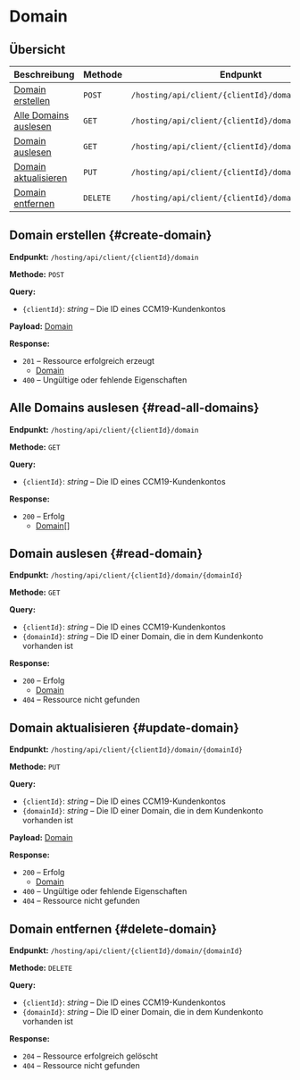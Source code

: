 # Domain

## Übersicht

| Beschreibung                               | Methode  | Endpunkt                                           |
| ------------------------------------------ | -------- | -------------------------------------------------- |
| [Domain erstellen](#create-domain)         | `POST`   | `/hosting/api/client/{clientId}/domain`            |
| [Alle Domains auslesen](#read-all-domains) | `GET`    | `/hosting/api/client/{clientId}/domain`            |
| [Domain auslesen](#read-domain)            | `GET`    | `/hosting/api/client/{clientId}/domain/{domainId}` |
| [Domain aktualisieren](#update-domain)     | `PUT`    | `/hosting/api/client/{clientId}/domain/{domainId}` |
| [Domain entfernen](#delete-domain)         | `DELETE` | `/hosting/api/client/{clientId}/domain/{domainId}` |

## Domain erstellen {#create-domain}

**Endpunkt:** `/hosting/api/client/{clientId}/domain`

**Methode:** `POST`

**Query:**

- `{clientId}`: *string* – Die ID eines CCM19-Kundenkontos

**Payload:** [Domain](../components.md#domain)

**Response:**

- `201` – Ressource erfolgreich erzeugt
  - [Domain](../components.md#domain)
- `400` – Ungültige oder fehlende Eigenschaften

## Alle Domains auslesen {#read-all-domains}

**Endpunkt:** `/hosting/api/client/{clientId}/domain`

**Methode:** `GET`

**Query:**

- `{clientId}`: *string* – Die ID eines CCM19-Kundenkontos

**Response:**

- `200` – Erfolg
  - [Domain](../components.md#domain)\[]

## Domain auslesen {#read-domain}

**Endpunkt:** `/hosting/api/client/{clientId}/domain/{domainId}`

**Methode:** `GET`

**Query:**

- `{clientId}`: *string* – Die ID eines CCM19-Kundenkontos
- `{domainId}`: *string* – Die ID einer Domain, die in dem Kundenkonto vorhanden ist

**Response:**

- `200` – Erfolg
  - [Domain](../components.md#domain)
- `404` – Ressource nicht gefunden

## Domain aktualisieren {#update-domain}

**Endpunkt:** `/hosting/api/client/{clientId}/domain/{domainId}`

**Methode:** `PUT`

**Query:**

- `{clientId}`: *string* – Die ID eines CCM19-Kundenkontos
- `{domainId}`: *string* – Die ID einer Domain, die in dem Kundenkonto vorhanden ist

**Payload:** [Domain](../components.md#domain)

**Response:**

- `200` – Erfolg
  - [Domain](../components.md#domain)
- `400` – Ungültige oder fehlende Eigenschaften
- `404` – Ressource nicht gefunden

## Domain entfernen {#delete-domain}

**Endpunkt:** `/hosting/api/client/{clientId}/domain/{domainId}`

**Methode:** `DELETE`

**Query:**

- `{clientId}`: *string* – Die ID eines CCM19-Kundenkontos
- `{domainId}`: *string* – Die ID einer Domain, die in dem Kundenkonto vorhanden ist

**Response:**

- `204` – Ressource erfolgreich gelöscht
- `404` – Ressource nicht gefunden
